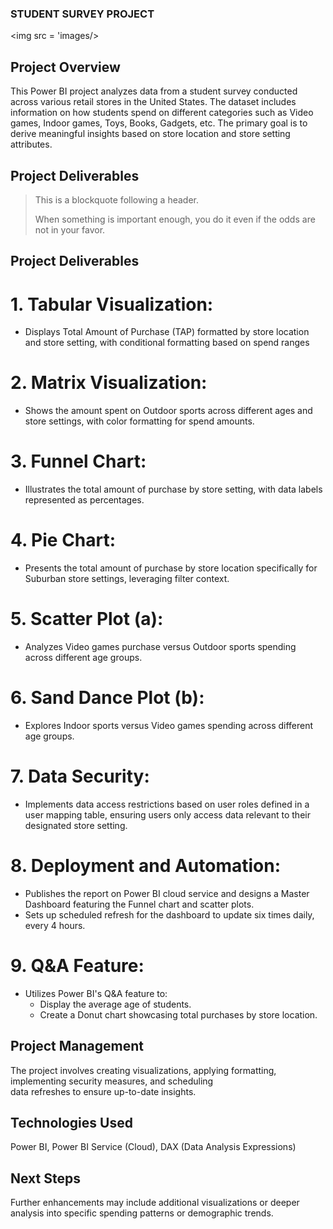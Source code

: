 ### STUDENT SURVEY PROJECT

<img src = 'images/>


## Project Overview

This Power BI project analyzes data from a student survey conducted across various retail stores in the United States. The dataset includes information on how students spend on different categories such as Video games, Indoor games, Toys, Books, Gadgets, etc. The primary goal is to derive meaningful insights based on store location and store setting attributes.

## Project Deliverables

> This is a blockquote following a header.
>
> When something is important enough, you do it even if the odds are not in your favor.

## Project Deliverables

# 1. Tabular Visualization:
  
- Displays Total Amount of Purchase (TAP) formatted by store location and store setting, with conditional formatting     based on spend ranges

# 2. Matrix Visualization:

- Shows the amount spent on Outdoor sports across different ages and store settings, with color formatting for spend     amounts.

# 3. Funnel Chart:

- Illustrates the total amount of purchase by store setting, with data labels represented as percentages.

# 4. Pie Chart:

- Presents the total amount of purchase by store location specifically for Suburban store settings, leveraging filter    context.

# 5. Scatter Plot (a):

- Analyzes Video games purchase versus Outdoor sports spending across different age groups.

# 6. Sand Dance Plot (b):

- Explores Indoor sports versus Video games spending across different age groups.

# 7. Data Security:

- Implements data access restrictions based on user roles defined in a user mapping table, ensuring users only access 
  data relevant to their designated store setting.

# 8. Deployment and Automation:

- Publishes the report on Power BI cloud service and designs a Master Dashboard featuring the Funnel chart and scatter   plots.
- Sets up scheduled refresh for the dashboard to update six times daily, every 4 hours.

# 9. Q&A Feature:

- Utilizes Power BI's Q&A feature to:
  - Display the average age of students.
  - Create a Donut chart showcasing total purchases by store location.

## Project Management

The project involves creating visualizations, applying formatting, implementing security measures, and scheduling    
data refreshes to ensure up-to-date insights.

## Technologies Used

Power BI, Power BI Service (Cloud), DAX (Data Analysis Expressions)

## Next Steps

Further enhancements may include additional visualizations or deeper analysis into specific spending patterns or       demographic trends.
